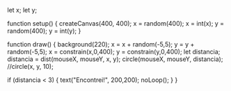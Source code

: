 let x;
let y;

function setup() { 
  createCanvas(400, 400);
  x = random(400);
  x = int(x);
  y = random(400);
  y = int(y);
}

function draw() {
  background(220);
  x = x + random(-5,5);
  y = y + random(-5,5);
  x = constrain(x,0,400);
  y = constrain(y,0,400);
  let distancia;
  distancia = dist(mouseX, mouseY, x, y);
  circle(mouseX, mouseY, distancia);
  //circle(x, y, 10);
  
  if (distancia < 3) {
    text("Encontrei!", 200,200);
    noLoop();
  }
}
